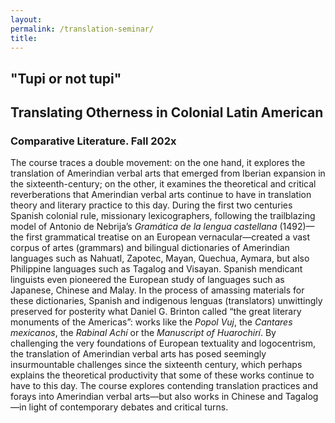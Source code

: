 ```yaml
--- 
layout: 
permalink: /translation-seminar/
title:
---
```


<link rel="stylesheet" href="https://unpkg.com/tachyons@4.12.0/css/tachyons.min.css"/>
<article class="vh-100 dt w-100 bg-dark-green">
  <div class="dtc v-mid tc navy ph3 ph4-l">
    <h1 class="f6 f2-m f-subheadline-l fw6 tc helvetica">"Tupi or not tupi"</h1>
    <h2 class="f5 f2-m f-subheadline-l white fw5 garamond tc">Translating Otherness in Colonial Latin American</h2>
    <h3 class="f2 fw7 ttu tracked lh-title mt0 mb3 avenir">Comparative Literature. Fall 202x</h3>
  </div>
</article>

<article class="cf pa3 mw9 center">
 <div class="pa3 pa5-ns">
   <p class="f2 lh-copy navy helvetica">
    The course traces a double movement: on the one hand, it explores the translation of Amerindian verbal arts that emerged from Iberian expansion in the sixteenth-century; on the other, it examines the theoretical and critical reverberations that Amerindian verbal arts continue to have in translation theory and literary practice to this day. During the first two centuries Spanish colonial rule, missionary lexicographers, following the trailblazing model of Antonio de Nebrija’s <i>Gramática de la lengua castellana</i> (1492)—the first grammatical treatise on an European vernacular—created a vast corpus of artes (grammars) and bilingual dictionaries of Amerindian languages such as Nahuatl, Zapotec, Mayan, Quechua, Aymara, but also Philippine languages such as Tagalog and Visayan. Spanish mendicant linguists even pioneered the European study of languages such as Japanese, Chinese and Malay. In the process of amassing materials for these dictionaries, Spanish and indigenous lenguas (translators) unwittingly preserved for posterity what Daniel G. Brinton called “the great literary monuments of the Americas”: works like the <i>Popol Vuj</i>, the <i>Cantares mexicanos</i>, the <i>Rabinal Achí</i> or the <i>Manuscript of Huarochirí</i>. By challenging the very foundations of European textuality and logocentrism, the translation of Amerindian verbal arts has posed seemingly insurmountable challenges since the sixteenth century, which perhaps explains the theoretical productivity that some of these works continue to have to this day. The course explores contending translation practices and forays into Amerindian verbal arts—but also works in Chinese and Tagalog—in light of contemporary debates and critical turns.
   </p>
 </div>
</article>
